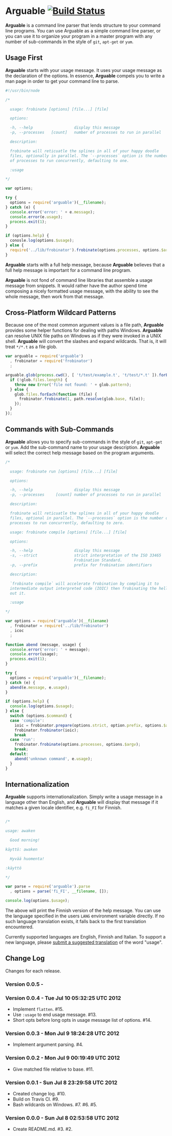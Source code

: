 # Arguable [![Build Status](https://secure.travis-ci.org/bigeasy/arguable.png?branch=master)](http://travis-ci.org/bigeasy/arguable)

**Arguable** is a command line parser that lends structure to your command line
programs. You can use Arguable as a simple command line parser, or you can use
it to organize your program in a master program with any number of sub-commands
in the style of `git`, `apt-get` or `yum`.

## Usage First

**Arguable** starts with your usage message. It uses your usage message as the
declaration of the options. In essence, **Arguable** compels you to write a man
page in order to get your command line to parse.

```javascript
#!/usr/bin/node

/*

  usage: frobinate [options] [file...] [file]

  options:

  -h, --help                  display this message
  -p, --processes   [count]   number of processes to run in parallel

  description:

  frobinate will reticuatle the splines in all of your happy doodle
  files, optionally in parallel. The `--processes` option is the number
  of processes to run concurrently, defaulting to one.

  :usage

*/

var options;

try {
  options = require('arguable')(__filename);
} catch (e) {
  console.error('error: ' + e.message);
  console.error(e.usage);
  process.exit(1);
}

if (options.help) {
  conosle.log(options.$usage);
} else {
  require('../lib/frobinator').frobinate(options.processes, options.$argv);
}
```

**Arguable** starts with a full help message, because **Arguable** believes that
a full help message is important for a command line program.

**Arguable** is not fond of command line libraries that assemble a usage message
from snippets. It would rather have the author spend time composing a nicely
formatted usage message, with the ability to see the whole message, then work
from that message.

## Cross-Platform Wildcard Patterns

Because one of the most common argument values is a file path, **Arguable**
provides some helper functions for dealing with paths Windows. **Arguable** can
resolve UNIX file paths on Windows as if they were invoked in a UNIX shell.
**Arguable** will convert the slashes and expand wildcards. That is, it will
treat `*/*.t` as a file glob.

```javascript
var arguable = require('arguable')
  , frobinator = require('frobinator')
  ;

arguable.glob(process.cwd(), [ 't/test/example.t', 't/test/*.t' ]).forEach(function (glob) {
  if (!glob.files.length) {
    throw new Error('file not found: ' + glob.pattern);
  } else {
    glob.files.forEach(function (file) {
      frobinator.frobinate(1, path.resolve(glob.base, file));
    });
  }
});
```

## Commands with Sub-Commands

**Arguable** allows you to specify sub-commands in the style of `git`, `apt-get`
or `yum`. Add the sub-command name to your usage description. **Arguable** will
select the correct help message based on the program arguments.

```javascript
/*

  usage: frobinate run [options] [file...] [file]

  options:

  -h, --help                  display this message
  -p, --processes     [count] number of processes to run in parallel

  description:

  frobinate will reticuatle the splines in all of your happy doodle
  files, optional in parallel. The `--processes` option is the number of
  processes to run concurrently, defaulting to zero.

  usage: frobinate compile [options] [file...] [file]

  options:

  -h, --help                  display this message
  -s, --strict                strict interpretation of the ISO 33465
                              Frobination Standard.
  -p, --prefix                prefix for frobination identifiers

  description:

  `frobinate compile` will accelerate frobination by compling it to
  intermediate output interpreted code (IOIC) then frobinating the hell
  out it.

  :usage

*/

var options = require('arguable')(__filename)
  , frobinator = require('../lib/frobinator')
  , icoc
  ;

function abend (message, usage) {
  console.error('error: ' + message);
  console.error(usage);
  process.exit(1);
}

try {
  options = require('arguable')(__filename);
} catch (e) {
  abend(e.message, e.usage);
}

if (options.help) {
  console.log(options.$usage);
} else {
  switch (options.$command) {
  case 'compile':
    ioic = frobinator.prepare(options.strict, option.prefix, options.$argv);
    frobinator.frobinator(ioic);
    break
  case 'run':
    frobinator.frobinate(options.processes, options.$argv);
    break;
  default:
    abend('unknown command', e.usage);
  }
}
```

## Internationalization

**Arguable** supports internationalization. Simply write a usage message in a
language other than English, and **Arguable** will display that message if it
matches a given locale identifier, e.g. `fi_FI` for Finnish.

```javascript

/*

usage: awaken

  Good morning!

käyttö: awaken

  Hyvää huomenta!

:käyttö

*/

var parse = require('arguable').parse
  , options = parse('fi_FI', __filename, []);

console.log(options.$usage);
```

The above will print the Finnish version of the help message. You can use the
language specified in the users `LANG` environment variable directly. If no such
language translation exists, it falls back to the first translation encountered.

Currently supported languages are English, Finnish and Italian. To support a new
language, please [submit a suggested
translation](https://github.com/bigeasy/arguable/issues/20) of the word "usage".

## Change Log

Changes for each release.

### Version 0.0.5 -

### Version 0.0.4 - Tue Jul 10 05:32:25 UTC 2012

 * Implement `flatten`. #15.
 * Use `:usage` to end usage message. #13.
 * Short opts before long opts in usage message list of options. #14.

### Version 0.0.3 - Mon Jul  9 18:24:28 UTC 2012

 * Implement argument parsing. #4.

### Version 0.0.2 - Mon Jul  9 00:19:49 UTC 2012

 * Give matched file relative to base. #11.

### Version 0.0.1 - Sun Jul  8 23:29:58 UTC 2012

 * Created change log. #10.
 * Build on Travis CI. #9.
 * Bash wildcards on Windows. #7. #6. #5.

### Version 0.0.0 - Sun Jul  8 02:53:58 UTC 2012

 * Create README.md. #3. #2.
